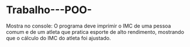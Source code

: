 # Trabalho---POO-
Mostra no console: O programa deve imprimir o IMC de uma pessoa comum e de um atleta que pratica esporte de alto rendimento, mostrando que o cálculo do IMC do atleta foi ajustado.
